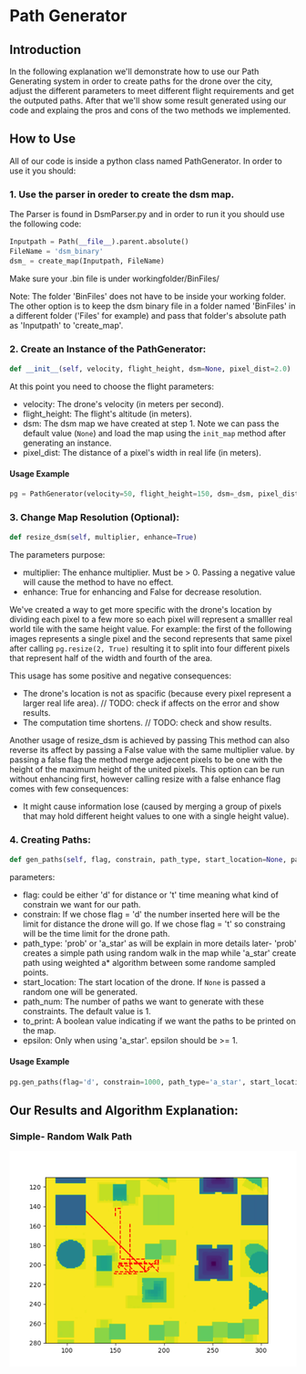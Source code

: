 # Path Generator

## Introduction
In the following explanation we'll demonstrate how to use our Path Generating system in order to create paths for the drone over the city, adjust the different parameters to meet different flight requirements and get the outputed paths. After that we'll show some result generated using our code and explaing the pros and cons of the two methods we implemented.

## How to Use
All of our code is inside a python class named PathGenerator. In order to use it you should:

### 1. Use the parser in oreder to create the dsm map.
The Parser is found in DsmParser.py and in order to run it you should use the following code:

```python
Inputpath = Path(__file__).parent.absolute()
FileName = 'dsm_binary'
dsm_ = create_map(Inputpath, FileName)
```
Make sure your .bin file is under workingfolder/BinFiles/

Note: The folder 'BinFiles' does not have to be inside your working folder. The other option is to keep the dsm binary file in a folder named 'BinFiles' in a different folder ('Files' for example) and pass that folder's absolute path as 'Inputpath' to 'create_map'.

### 2. Create an Instance of the PathGenerator:

```python
def __init__(self, velocity, flight_height, dsm=None, pixel_dist=2.0)
```

At this point you need to choose the flight parameters:
* velocity: The drone's velocity (in meters per second).
* flight_height: The flight's altitude (in meters).
* dsm: The dsm map we have created at step 1. Note we can pass the default value (`None`) and load the map using the `init_map` method after generating an instance.
* pixel_dist: The distance of a pixel's width in real life (in meters).

#### Usage Example

```python
pg = PathGenerator(velocity=50, flight_height=150, dsm=_dsm, pixel_dist=2)
```

### 3. Change Map Resolution (Optional):

```python
def resize_dsm(self, multiplier, enhance=True)
```

The parameters purpose:
* multiplier: The enhance multiplier. Must be > 0. Passing a negative value will cause the method to have no effect.
* enhance: True for enhancing and False for decrease resolution.

We've created a way to get more specific with the drone's location by dividing each pixel to a few more so each pixel will represent a smalller real world tile with the same height value.
For example: the first of the following images represents a single pixel and the second represents that same pixel after calling `pg.resize(2, True)` resulting it to split into four different pixels that represent half of the width and fourth of the area.



This usage has some positive and negative consequences:
* The drone's location is not as spacific (because every pixel represent a larger real life area). // TODO: check if affects on the error and show results.
* The computation time shortens. // TODO: check and show results.

Another usage of resize_dsm is achieved by passing 
This method can also reverse its affect by passing a False value with the same multiplier value. by passing a false flag the method merge adjecent pixels to be one with the height of the maximum height of the united pixels. This option can be run without enhancing first, however calling resize with a false enhance flag comes with few consequences:
* It might cause information lose (caused by merging a group of pixels that may hold different height values to one with a single height value).



### 4. Creating Paths:

```python
def gen_paths(self, flag, constrain, path_type, start_location=None, path_num=1, to_print=False, epsilon=1.0)
```

parameters:
* flag: could be either 'd' for distance or 't' time meaning what kind of constrain we want for our path.
* constrain: If we chose flag = 'd' the number inserted here will be the limit for distance the drone will go. If we chose flag = 't' so constraing will be the time limit for the drone path.
* path_type: 'prob' or 'a_star' as will be explain in more details later- 'prob' creates a simple path using random walk in the map while 'a_star' create path using weighted a* algorithm between some randome sampled points.
* start_location: The start location of the drone. If `None` is passed a random one will be generated. 
* path_num: The number of paths we want to generate with these constraints. The default value is 1.
* to_print: A boolean value indicating if we want the paths to be printed on the map.
* epsilon: Only when using 'a_star'. epsilon should be >= 1.

#### Usage Example

```python
pg.gen_paths(flag='d', constrain=1000, path_type='a_star', start_location=[150, 150], path_nums=1, to_print=True, epsilon=2)
```


## Our Results and Algorithm Explanation:

### Simple- Random Walk Path
![alt text](https://github.com/alond44/PathGenerator/blob/main/Results/random_walk%20result.png "Random Walk Example Result")

